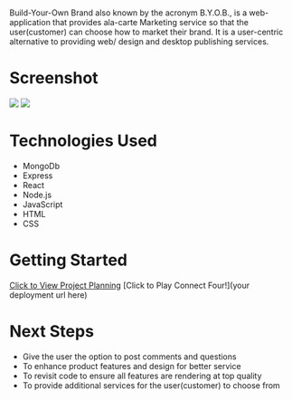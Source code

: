 # <Build-Your-Own-Brand>
Build-Your-Own Brand also known by the acronym B.Y.O.B., is a web-application that provides ala-carte Marketing service so that the user(customer)
can choose how to market their brand. It is a user-centric alternative to providing web/ design and desktop publishing services.   

# Screenshot

<img src="https://i.imgur.com/QzjL1Dw.jpg">
<img src="https://i.imgur.com/z3ydts2.png">

# Technologies Used

- MongoDb
- Express
- React
- Node.js
- JavaScript
- HTML
- CSS

# Getting Started

[Click to View Project Planning](https://trello.com/b/JjJdOVp8/build-your-own-brand-project-4)
[Click to Play Connect Four!](your deployment url here)

# Next Steps

- Give the user the option to post comments and questions
- To enhance product features and design for better service
- To revisit code to ensure all features are rendering at top quality
- To provide additional services for the user(customer) to choose from
